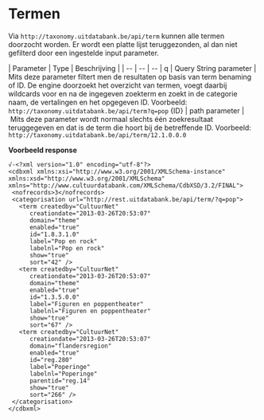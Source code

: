 ---
---

# Termen

Via ```http://taxonomy.uitdatabank.be/api/term``` kunnen alle termen doorzocht worden. Er wordt een platte lijst teruggezonden, al dan niet gefilterd door een ingestelde input parameter.

| Parameter | Type | Beschrijving |
| -- | -- | -- |
q | Query String parameter | Mits deze parameter filtert men de resultaten op basis van term benaming of ID. De engine doorzoekt het overzicht van termen,  voegt daarbij wildcards voor en na de ingegeven zoekterm en zoekt in de categorie naam, de vertalingen en het opgegeven ID. Voorbeeld: ```http://taxonomy.uitdatabank.be/api/term?q=pop```
{ID} | path parameter | Mits deze parameter wordt normaal slechts één zoekresultaat teruggegeven en dat is de term die hoort bij de betreffende ID. Voorbeeld: ```http://taxonomy.uitdatabank.be/api/term/12.1.0.0.0```

**Voorbeeld response**

```
√-<?xml version="1.0" encoding="utf-8"?>
<cdbxml xmlns:xsi="http://www.w3.org/2001/XMLSchema-instance" xmlns:xsd="http://www.w3.org/2001/XMLSchema" xmlns="http://www.cultuurdatabank.com/XMLSchema/CdbXSD/3.2/FINAL">
 <nofrecords>3</nofrecords>
 <categorisation url="http://rest.uitdatabank.be/api/term/?q=pop">
   <term createdby="CultuurNet"
      creationdate="2013-03-26T20:53:07"
      domain="theme"
      enabled="true"
      id="1.8.3.1.0"
      label="Pop en rock"
      labelnl="Pop en rock"
      show="true"
      sort="42" />
   <term createdby="CultuurNet"
      creationdate="2013-03-26T20:53:07"
      domain="theme"
      enabled="true"
      id="1.3.5.0.0"
      label="Figuren en poppentheater"
      labelnl="Figuren en poppentheater"
      show="true"
      sort="67" />
   <term createdby="CultuurNet"
      creationdate="2013-03-26T20:53:07"
      domain="flandersregion"
      enabled="true"
      id="reg.280"
      label="Poperinge"
      labelnl="Poperinge"
      parentid="reg.14"
      show="true"
      sort="266" />
 </categorisation>
</cdbxml>
```

